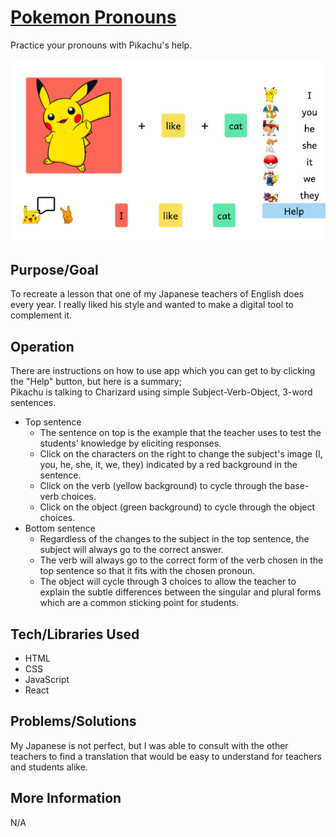 # [Pokemon Pronouns](https://teflassistant.com/pokemon-pronouns/)
Practice your pronouns with Pikachu's help.

![Screenshot](screenshot.jpg)

## Purpose/Goal
To recreate a lesson that one of my Japanese teachers of English does every year. I really liked his style and wanted to make a digital tool to complement it.

## Operation
There are instructions on how to use app which you can get to by clicking the "Help" button, but here is a summary;  
Pikachu is talking to Charizard using simple Subject-Verb-Object, 3-word sentences.
* Top sentence
    * The sentence on top is the example that the teacher uses to test the students' knowledge by eliciting responses.
    * Click on the characters on the right to change the subject's image (I, you, he, she, it, we, they) indicated by a red background in the sentence.
    * Click on the verb  (yellow background) to cycle through the base-verb choices.
    * Click on the object (green background) to cycle through the object choices.
* Bottom sentence
    * Regardless of the changes to the subject in the top sentence, the subject will always go to the correct answer.
    * The verb will always go to the correct form of the verb chosen in the top sentence so that it fits with the chosen pronoun.
    * The object will cycle through 3 choices to allow the teacher to explain the subtle differences between the singular and plural forms which are a common sticking point for students.

## Tech/Libraries Used
* HTML
* CSS
* JavaScript
* React

## Problems/Solutions
My Japanese is not perfect, but I was able to consult with the other teachers to find a translation that would be easy to understand for teachers and students alike.

## More Information
N/A
